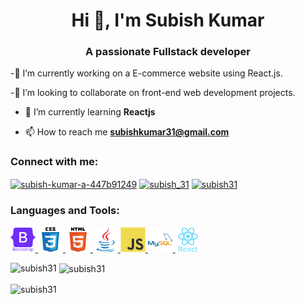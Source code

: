 <h1 align="center">Hi 👋, I'm Subish Kumar</h1>
<h3 align="center">A passionate Fullstack developer</h3>

-🔭 I’m currently working on a E-commerce website using React.js.

-👯 I’m looking to collaborate on front-end web development projects.

- 🌱 I’m currently learning **Reactjs**

- 📫 How to reach me **subishkumar31@gmail.com**

<h3 align="left">Connect with me:</h3>
<p align="left">
<a href="https://linkedin.com/in/subish-kumar-a-447b91249" target="blank"><img align="center" src="https://raw.githubusercontent.com/rahuldkjain/github-profile-readme-generator/master/src/images/icons/Social/linked-in-alt.svg" alt="subish-kumar-a-447b91249" height="30" width="40" /></a>
<a href="https://instagram.com/subish_31" target="blank"><img align="center" src="https://raw.githubusercontent.com/rahuldkjain/github-profile-readme-generator/master/src/images/icons/Social/instagram.svg" alt="subish_31" height="30" width="40" /></a>
<a href="https://www.leetcode.com/subish31" target="blank"><img align="center" src="https://raw.githubusercontent.com/rahuldkjain/github-profile-readme-generator/master/src/images/icons/Social/leet-code.svg" alt="subish31" height="30" width="40" /></a>
</p>

<h3 align="left">Languages and Tools:</h3>
<p align="left"> <a href="https://getbootstrap.com" target="_blank" rel="noreferrer"> <img src="https://raw.githubusercontent.com/devicons/devicon/master/icons/bootstrap/bootstrap-plain-wordmark.svg" alt="bootstrap" width="40" height="40"/> </a> <a href="https://www.w3schools.com/css/" target="_blank" rel="noreferrer"> <img src="https://raw.githubusercontent.com/devicons/devicon/master/icons/css3/css3-original-wordmark.svg" alt="css3" width="40" height="40"/> </a> <a href="https://www.w3.org/html/" target="_blank" rel="noreferrer"> <img src="https://raw.githubusercontent.com/devicons/devicon/master/icons/html5/html5-original-wordmark.svg" alt="html5" width="40" height="40"/> </a> <a href="https://www.java.com" target="_blank" rel="noreferrer"> <img src="https://raw.githubusercontent.com/devicons/devicon/master/icons/java/java-original.svg" alt="java" width="40" height="40"/> </a> <a href="https://developer.mozilla.org/en-US/docs/Web/JavaScript" target="_blank" rel="noreferrer"> <img src="https://raw.githubusercontent.com/devicons/devicon/master/icons/javascript/javascript-original.svg" alt="javascript" width="40" height="40"/> </a> <a href="https://www.mysql.com/" target="_blank" rel="noreferrer"> <img src="https://raw.githubusercontent.com/devicons/devicon/master/icons/mysql/mysql-original-wordmark.svg" alt="mysql" width="40" height="40"/> </a> <a href="https://reactjs.org/" target="_blank" rel="noreferrer"> <img src="https://raw.githubusercontent.com/devicons/devicon/master/icons/react/react-original-wordmark.svg" alt="react" width="40" height="40"/> </a> </p>

<p><img align="left" src="https://github-readme-stats.vercel.app/api/top-langs?username=subish31&show_icons=true&locale=en&layout=compact" alt="subish31" /></p>

<p>&nbsp;<img align="center" src="https://github-readme-stats.vercel.app/api?username=subish31&show_icons=true&locale=en" alt="subish31" /></p>

<p><img align="center" src="https://github-readme-streak-stats.herokuapp.com/?user=subish31&" alt="subish31" /></p>
